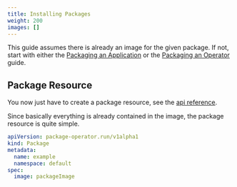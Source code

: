 ```yaml
---
title: Installing Packages
weight: 200
images: []
---
```


This guide assumes there is already an image for the given package. If not, start with
either the [Packaging an Application](packaging-an-application.md) or the
[Packaging an Operator](packaging-an-operator.md) guide.

## Package Resource
You now just have to create a package resource, see the
[api reference](/content/en/docs/getting_started/api-reference.md#package).

Since basically everything is already contained in the image, the package resource is
quite simple.

```yaml
apiVersion: package-operator.run/v1alpha1
kind: Package
metadata:
  name: example
  namespace: default
spec:
  image: packageImage

```
